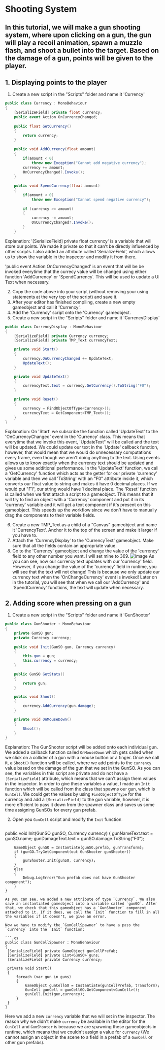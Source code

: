 # Shooting System
## In this tutorial, we will make a gun shooting system, where upon clicking on a gun, the gun will play a recoil animation, spawn a muzzle flash, and shoot a bullet into the target. Based on the damage of a gun, points will be given to the player.

## 1. Displaying points to the player
1. Create a new script in the "Scripts" folder and name it 'Currency'

```.cs
public class Currency : MonoBehaviour
{
    [SerializeField] private float currency;
    public event Action OnCurrencyChanged;
    
    public float GetCurrency()
    {
        return currency;
    }
    
    public void AddCurrency(float amount)
    {
        if(amount < 0)
            throw new Exception("Cannot add negative currency");
        currency += amount;  
        OnCurrencyChanged?.Invoke();
    }
    
    public void SpendCurrency(float amount)
    {
        if(amount < 0)
            throw new Exception("Cannot spend negative currency");
        
        if (currency >= amount)
        {
            currency -= amount;
            OnCurrencyChanged?.Invoke();
        }
    }
```
Explanation:
'[SerializeField] private float currency' is a variable that will store our points. We made it private so that it can't be directly influenced by other scripts. I also added an attribute called 'SerializeField', which allows us to show the variable in the inspector and modify it from there.

'public event Action OnCurrencyChanged' is an event that will be be invoked everytime that the currecy value will be changed using either function 'AddCurrency' or 'SpendCurrency'. This will be used to update a UI Text when necessary.

2. Copy the code above into your script (without removing your using statements at the very top of the script) and save it.
3. After your editor has finished compiling, create a new empty gameobject and call it 'Currency'.
4. Add the 'Currency' script onto the 'Currency' gameobject.
5. Create a new script in the "Scripts" folder and name it 'CurrencyDisplay'

```.cs
public class CurrencyDisplay : MonoBehaviour
{
    [SerializeField] private Currency currency;
    [SerializeField] private TMP_Text currencyText;

    private void Start()
    {
        currency.OnCurrencyChanged += UpdateText;
        UpdateText();
    }

    private void UpdateText()
    {
        currencyText.text = currency.GetCurrency().ToString("F0");
    }

    private void Reset()
    {
        currency = FindObjectOfType<Currency>();
        currencyText = GetComponent<TMP_Text>();
    }
}    
```
Explanation: 
On 'Start' we subscribe the function called 'UpdateText' to the 'OnCurrencyChanged' event in the 'Currency' class. This means that everytime that we invoke this event, 'UpdateText" will be called and the text will be updated. We could update our text in the 'Update' callback function, however, that would mean that we would do unnecessary computations every frame, even though we aren't doing anything to the text. Using events allows us to know exactly when the currency text should be updated and gives us some additional performance.
In the 'UpdateText' function, we call a 'GetCurrency' function which acts as the getter for our private 'currency' variable and then we call 'ToString' with an "F0" attribute inside it, which converts our float value to string and makes it have 0 decimal places. If we would put "F1", our string would have 1 decimal place.
The 'Reset' function is called when we first attach a script to a gameobject. This means that it will try to find an object with a 'Currency' component and put it in its 'currency' variable and it will get a text component if it's present on this gameobject. This speeds up the workflow since we don't have to manually drag the components to their variable fields.

6. Create a new TMP_Text as a child of a "Canvas" gameobject and name it 'CurrencyText'. Anchor it to the top of the screen and make it larger if you have to.
7. Attach the 'CurrencyDisplay' to the 'CurrencyText' gameobject. Make sure that all the fields contain an appropriate value.
8. Go to the 'Currency' gameobject and change the value of the 'currency' field to any other number you want. I will set mine to 369.
   ![image](https://github.com/maximbsb/GunClicker/assets/62714778/dec33249-6cd9-4010-b250-6b3669958f33)
As you can see, now our currency text updates with our 'currency' field. However, if you change the value of the 'currency' field in runtime, you will see that the text will not change! This is because we only update our currency text when the 'OnChangeCurrency' event is invoked! Later on in the tutorial, you will see that when we call our 'AddCurrency' and 'SpendCurrency' functions, the text will update when necessary.

## 2. Adding score when pressing on a gun
1. Create a new script in the "Scripts" folder and name it 'GunShooter'

```.cs
public class GunShooter : MonoBehaviour
{
    private GunSO gun;
    private Currency currency;
    
    public void Init(GunSO gun, Currency currency)
    {
        this.gun = gun;
        this.currency = currency;
    }

    public GunSO GetStats()
    {
        return gun;
    }

    public void Shoot()
    {
        currency.AddCurrency(gun.damage);
    }

    private void OnMouseDown()
    {
        Shoot();
    }
}
```
Explanation:
The GunShooter script will be added onto each individual gun. We added a callback function called `OnMouseDown` which gets called when we click on a collider of a gun with a mouse button or a finger. Once we call it, a `Shoot()` function will be called, where we add points to the `currency` value based on the damage of the gun that we set in the GunSO.
As you can see, the variables in this script are private and do not have a `[SerializeField]` attribute, which means that we can't assign them values in the inspector. In order to give these variables a value, I made an `Init` function which will be called from the class that spawns our gun, which is `GunCell`. We could get the values by using `FindObjectOfType` for the currency and add a `[SerializeField]` to the gun variable, however, it is more efficient to pass it down from the spawner class and saves us some time assigning GunSOs for every gun prefab. 

2. Open you `GunCell` script and modify the `Init` function:
   ```.cs
public void Init(GunSO gunSO, Currency currency)
    {
        gunNameText.text = gunSO.name;
        gunDamageText.text = gunSO.damage.ToString("F0");
        
        GameObject gunGO = Instantiate(gunSO.prefab, gunTransform);
        if (gunGO.TryGetComponent(out GunShooter gunShooter))
        {
            gunShooter.Init(gunSO, currency);
        }
        else
        {
            Debug.LogError("Gun prefab does not have GunShooter component");
        }
    }
   ```
As you can see, we added a new attribute of type `Currency`. We also save an instantiated gameobject into a variable called `gunGO`. After that, we check that this gameobject has a `GunShooter` component attached to it. If it does, we call the `Init` function to fill in all the variables if it doesn't, we give an error.

Now we have to modify the `GunCellSpawner` to have a pass the `currency` into the `Init` function:

```.cs
public class GunCellSpawner : MonoBehaviour
{
    [SerializeField] private GameObject gunCellPrefab;
    [SerializeField] private List<GunSO> guns;
    [SerializeField] private Currency currency;
    
    private void Start()
    {
        foreach (var gun in guns)
        {
            GameObject gunCellGO = Instantiate(gunCellPrefab, transform);
            GunCell gunCell = gunCellGO.GetComponent<GunCell>();
            gunCell.Init(gun,currency);
        }
    }
}
```
Here we add a new `currency` variable that we will set in the inspector. The reason why we didn't make `currency` be available in the editor for the `GunCell` and `GunShooter` is because we are spawning these gameobjects in runtime, which means that we couldn't assign a value for `currency` (We cannot assign an object in the scene to a field in a prefab of a `GunCell` or other gun prefabs).
